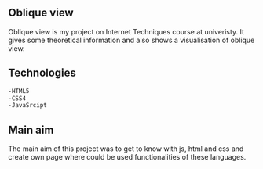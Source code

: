 ## Oblique view
Oblique view is my project on Internet Techniques course at univeristy.
It gives some theoretical information and also shows a visualisation of oblique view.

## Technologies

```bash
-HTML5
-CSS4
-JavaSrcipt
```

## Main aim
The main aim of this project was to get to know with js, html and css and create own page where could be used functionalities of these languages.
